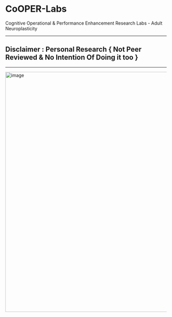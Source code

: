 # CoOPER-Labs
Cognitive Operational &amp; Performance Enhancement Research Labs   -  Adult Neuroplasticity 

---
## Disclaimer : Personal Research { Not Peer Reviewed & No Intention Of Doing it too }

---
<img width="750" height="750" alt="image" src="https://media3.giphy.com/media/v1.Y2lkPTc5MGI3NjExODg4cjY0OWJiZzJodWRhOHB2dzk4cGoxenY1cnN1aGJ0b2E0bnZlNyZlcD12MV9pbnRlcm5hbF9naWZfYnlfaWQmY3Q9Zw/DcoTvMAwrzAbXrVnuC/giphy.gif" />
